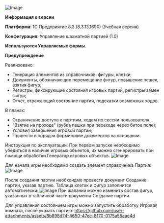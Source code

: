 ![Image](https://github.com/user-attachments/assets/b518861e-2c68-45c0-8d50-50ad293a37b8)

**Информация о версии**

**Платформа**: 1С:Предприятие 8.3 (8.3.13.1690) (Учебная версия)

**Конфигурация**: Управление шахматной партией (1.0)

**Используются Управляемые формы.**

**Предупреждение**

Реализовано:
- Генерация элементов из справочников: фигуры, клетки;
- Документы, обозначающие перемещение фигур, повышение пешек, взятия фигур;
- Регистры, фиксирующие состояния игровых партий, регистры замен фигур;
- Отчет, отражающий состояние партии, подсказки возможных ходов.

В планах:
- Ограничение доступа к партиям, ходам по сессии пользователя;
- "Взятие на проходе" (рубка пешки при переходе через битое поле);
- Условия завершения игровой партии;
- Привести в порядок формировие документов на основании.

Инструкция по эксплуатации:
При первом запуске необходимо убедиться в наличие игровых объектов, их можно сгенерировать при помощи обработки Генератор игровых объектов. 
![Image](https://github.com/user-attachments/assets/6ce29dda-a269-4845-901c-bc37739087c1)


Для начала игры необходимо создать элемент справочника Партия:
![Image](https://github.com/user-attachments/assets/7b42485b-a5ad-4e64-8a6b-44defd40eadf)

После создания партии необхоидмо провести документ Создание партии, указав партию.
Таблица клеток и фигур заполнится автоматически:
![Image](https://github.com/user-attachments/assets/1f14a6a1-3155-4a16-a8bb-d4b43d1e0a8e)
При жалании можно изменить состав фигур, указанных в табличной части документа Создание партии.

Для управления состоянием игры можно запустить обработку Игровая комната, после указать партию:
https://github.com/user-attachments/assets/8b898d74-4650-47ec-8170-0175a55aae4d


